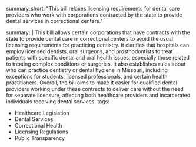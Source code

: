 summary_short: "This bill relaxes licensing requirements for dental care providers who work with corporations contracted by the state to provide dental services in correctional centers."

summary: |
  This bill allows certain corporations that have contracts with the state to provide dental care in correctional centers to avoid the usual licensing requirements for practicing dentistry. It clarifies that hospitals can employ licensed dentists, oral surgeons, and prosthodontists to treat patients with specific dental and oral health issues, especially those related to treating complex conditions or surgeries. It also establishes rules about who can practice dentistry or dental hygiene in Missouri, including exceptions for students, licensed professionals, and certain health practitioners. Overall, the bill aims to make it easier for qualified dental providers working under these contracts to deliver care without the need for separate licensure, affecting both healthcare providers and incarcerated individuals receiving dental services.
tags:
  - Healthcare Legislation
  - Dental Services
  - Correctional Health
  - Licensing Regulations
  - Public Transparency
